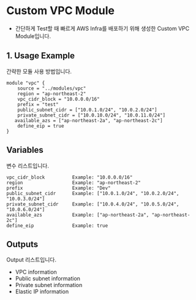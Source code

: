 # Custom VPC Module
- 간단하게 Test할 때 빠르게 AWS Infra를 배포하기 위해 생성한 Custom VPC Module입니다.



## 1. Usage Example
간략한 모듈 사용 방법입니다.

```
module "vpc" {
    source = "../modules/vpc"
    region = "ap-northeast-2"
    vpc_cidr_block = "10.0.0.0/16"
    prefix = "test"
    public_subnet_cidr = ["10.0.1.0/24", "10.0.2.0/24"]
    private_subnet_cidr = ["10.0.10.0/24", "10.0.11.0/24"]
   available_azs = ["ap-northeast-2a", "ap-northeast-2c"]
    define_eip = true
}

```


## Variables
변수 리스트입니다.

```
vpc_cidr_block          Example: "10.0.0.0/16"
region                  Example: "ap-northeast-2"
prefix                  Example: "Dev"
public_subnet_cidr      Example: ["10.0.1.0/24", "10.0.2.0/24", "10.0.3.0/24"]
private_subnet_cidr     Example: ["10.0.4.0/24", "10.0.5.0/24", "10.0.6.0/24"]
available_azs           Example: ["ap-northeast-2a", "ap-northeast-2c"]
define_eip              Example: true     

```


## Outputs
Output 리스트입니다.

- VPC information
- Public subnet information
- Private subnet information
- Elastic IP information